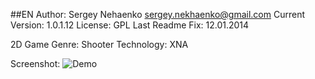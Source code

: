 ##EN
	Author: Sergey Nehaenko <sergey.nekhaenko@gmail.com>
	Current Version: 1.0.1.12
	License: GPL
	Last Readme Fix: 12.01.2014

2D Game
Genre: Shooter
Technology: XNA

Screenshot:
![Demo](http://static.archeinfo.ru/git/2dscreenshot.png)
